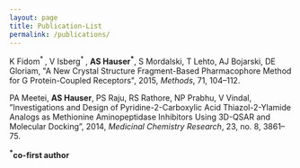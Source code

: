 ```yaml
---
layout: page
title: Publication-List
permalink: /publications/
---
```


K Fidom<sup>* </sup>, V Isberg<sup>* </sup>, <b>AS Hauser<sup>*</sup></b>, S Mordalski, T Lehto, AJ Bojarski, DE Gloriam, "A New Crystal Structure Fragment-Based Pharmacophore Method for G Protein-Coupled Receptors", 2015, <i>Methods</i>, 71, 104–112.

PA Meetei, <b>AS Hauser</b>, PS Raju, RS Rathore, NP Prabhu, V Vindal, ”Investigations and Design of Pyridine-2-Carboxylic Acid Thiazol-2-Ylamide Analogs as Methionine Aminopeptidase Inhibitors Using 3D-QSAR and Molecular Docking”, 2014, <i>Medicinal Chemistry Research</i>, 23, no. 8, 3861–75.

<b><sup>*</sup>co-first author</b>
